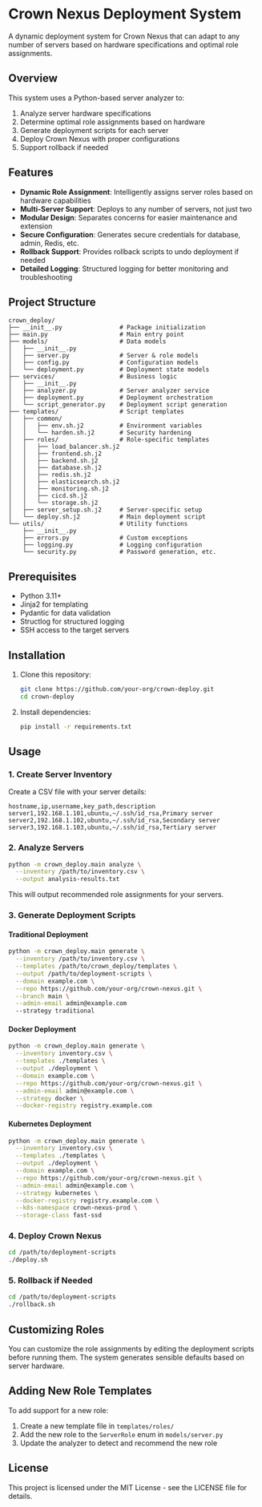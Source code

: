 # Crown Nexus Deployment System

A dynamic deployment system for Crown Nexus that can adapt to any number of servers based on hardware specifications and optimal role assignments.

## Overview

This system uses a Python-based server analyzer to:

1. Analyze server hardware specifications
2. Determine optimal role assignments based on hardware
3. Generate deployment scripts for each server
4. Deploy Crown Nexus with proper configurations
5. Support rollback if needed

## Features

- **Dynamic Role Assignment**: Intelligently assigns server roles based on hardware capabilities
- **Multi-Server Support**: Deploys to any number of servers, not just two
- **Modular Design**: Separates concerns for easier maintenance and extension
- **Secure Configuration**: Generates secure credentials for database, admin, Redis, etc.
- **Rollback Support**: Provides rollback scripts to undo deployment if needed
- **Detailed Logging**: Structured logging for better monitoring and troubleshooting

## Project Structure

```
crown_deploy/
├── __init__.py                # Package initialization
├── main.py                    # Main entry point
├── models/                    # Data models
│   ├── __init__.py
│   ├── server.py              # Server & role models
│   ├── config.py              # Configuration models
│   └── deployment.py          # Deployment state models
├── services/                  # Business logic
│   ├── __init__.py
│   ├── analyzer.py            # Server analyzer service
│   ├── deployment.py          # Deployment orchestration
│   └── script_generator.py    # Deployment script generation
├── templates/                 # Script templates
│   ├── common/
│   │   ├── env.sh.j2          # Environment variables
│   │   └── harden.sh.j2       # Security hardening
│   ├── roles/                 # Role-specific templates
│   │   ├── load_balancer.sh.j2
│   │   ├── frontend.sh.j2
│   │   ├── backend.sh.j2
│   │   ├── database.sh.j2
│   │   ├── redis.sh.j2
│   │   ├── elasticsearch.sh.j2
│   │   ├── monitoring.sh.j2
│   │   ├── cicd.sh.j2
│   │   └── storage.sh.j2
│   ├── server_setup.sh.j2     # Server-specific setup
│   └── deploy.sh.j2           # Main deployment script
└── utils/                     # Utility functions
    ├── __init__.py
    ├── errors.py              # Custom exceptions
    ├── logging.py             # Logging configuration
    └── security.py            # Password generation, etc.
```

## Prerequisites

- Python 3.11+
- Jinja2 for templating
- Pydantic for data validation
- Structlog for structured logging
- SSH access to the target servers

## Installation

1. Clone this repository:
   ```bash
   git clone https://github.com/your-org/crown-deploy.git
   cd crown-deploy
   ```

2. Install dependencies:
   ```bash
   pip install -r requirements.txt
   ```

## Usage

### 1. Create Server Inventory

Create a CSV file with your server details:

```csv
hostname,ip,username,key_path,description
server1,192.168.1.101,ubuntu,~/.ssh/id_rsa,Primary server
server2,192.168.1.102,ubuntu,~/.ssh/id_rsa,Secondary server
server3,192.168.1.103,ubuntu,~/.ssh/id_rsa,Tertiary server
```

### 2. Analyze Servers

```bash
python -m crown_deploy.main analyze \
  --inventory /path/to/inventory.csv \
  --output analysis-results.txt
```

This will output recommended role assignments for your servers.

### 3. Generate Deployment Scripts

#### Traditional Deployment

```bash
python -m crown_deploy.main generate \
  --inventory /path/to/inventory.csv \
  --templates /path/to/crown_deploy/templates \
  --output /path/to/deployment-scripts \
  --domain example.com \
  --repo https://github.com/your-org/crown-nexus.git \
  --branch main \
  --admin-email admin@example.com
  --strategy traditional
```

#### Docker Deployment

```bash
python -m crown_deploy.main generate \
  --inventory inventory.csv \
  --templates ./templates \
  --output ./deployment \
  --domain example.com \
  --repo https://github.com/your-org/crown-nexus.git \
  --admin-email admin@example.com \
  --strategy docker \
  --docker-registry registry.example.com
```

#### Kubernetes Deployment

```bash
python -m crown_deploy.main generate \
  --inventory inventory.csv \
  --templates ./templates \
  --output ./deployment \
  --domain example.com \
  --repo https://github.com/your-org/crown-nexus.git \
  --admin-email admin@example.com \
  --strategy kubernetes \
  --docker-registry registry.example.com \
  --k8s-namespace crown-nexus-prod \
  --storage-class fast-ssd
```

### 4. Deploy Crown Nexus

```bash
cd /path/to/deployment-scripts
./deploy.sh
```

### 5. Rollback if Needed

```bash
cd /path/to/deployment-scripts
./rollback.sh
```

## Customizing Roles

You can customize the role assignments by editing the deployment scripts before running them. The system generates sensible defaults based on server hardware.

## Adding New Role Templates

To add support for a new role:

1. Create a new template file in `templates/roles/`
2. Add the new role to the `ServerRole` enum in `models/server.py`
3. Update the analyzer to detect and recommend the new role

## License

This project is licensed under the MIT License - see the LICENSE file for details.
